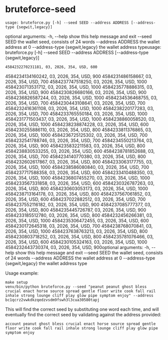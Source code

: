 # bruteforce-seed

    usage: bruteforce.py [-h] --seed SEED --address ADDRESS [--address-type {segwit,legacy}]

optional arguments:
  -h, --help            show this help message and exit
  --seed SEED           the wallet seed, consists of 24 words
  --address ADDRESS     the wallet address at 0
  --address-type {segwit,legacy}
                        the wallet address typeusage: bruteforce.py [-h] --seed SEED --address ADDRESS [--address-type {segwit,legacy}]
    
    4584232270231181, 03, 2026, 354, USD, 600
4584234134160242, 03, 2026, 354, USD, 900
4584231486158667, 03, 2026, 354, USD, 700
4584237747518250, 03, 2026, 354, USD, 1000
4584230713531712, 03, 2026, 354, USD, 1000
4584235778886315, 03, 2026, 354, USD, 900
4584230826680166, 03, 2026, 354, USD, 900
4584236826587244, 03, 2026, 354, USD, 1000
4584234536468755, 03, 2026, 354, USD, 700
4584230443108641, 03, 2026, 354, USD, 700
4584232416361108, 03, 2026, 354, USD, 1000
4584238220177283, 03, 2026, 354, USD, 700
4584233765550184, 03, 2026, 354, USD, 1000
4584231771503437, 03, 2026, 354, USD, 1000
4584238860058520, 03, 2026, 354, USD, 1000
4584238238874228, 03, 2026, 354, USD, 600
4584230255886110, 03, 2026, 354, USD, 800
4584233811376865, 03, 2026, 354, USD, 1000
4584236725125302, 03, 2026, 354, USD, 700
4584232541788746, 03, 2026, 354, USD, 700
4584234550213764, 03, 2026, 354, USD, 900
4584235832211583, 03, 2026, 354, USD, 800
4584238830533255, 03, 2026, 354, USD, 600
4584238781852688, 03, 2026, 354, USD, 700
4584234140770380, 03, 2026, 354, USD, 800
4584232602617867, 03, 2026, 354, USD, 800
4584233063177755, 03, 2026, 354, USD, 1000
4584238586080840, 03, 2026, 354, USD, 700
4584237717588358, 03, 2026, 354, USD, 600
4584233410488350, 03, 2026, 354, USD, 1000
4584236807455270, 03, 2026, 354, USD, 1000
4584233567331858, 03, 2026, 354, USD, 600
4584230326787263, 03, 2026, 354, USD, 800
4584230603053173, 03, 2026, 354, USD, 1000
4584238713164178, 03, 2026, 354, USD, 800
4584237567061852, 03, 2026, 354, USD, 600
4584237022882512, 03, 2026, 354, USD, 700
4584237552116182, 03, 2026, 354, USD, 900
4584237085777377, 03, 2026, 354, USD, 800
4584235445726787, 03, 2026, 354, USD, 900
4584233185512780, 03, 2026, 354, USD, 800
4584232456266381, 03, 2026, 354, USD, 1000
4584235306472455, 03, 2026, 354, USD, 600
4584230172645318, 03, 2026, 354, USD, 700
4584238768070841, 03, 2026, 354, USD, 1000
4584237638763213, 03, 2026, 354, USD, 800
4584230803718252, 03, 2026, 354, USD, 800
4584235781076466, 03, 2026, 354, USD, 600
4584230105324163, 03, 2026, 354, USD, 1000
4584232443730374, 03, 2026, 354, USD, 900optional arguments:
      -h, --help            show this help message and exit
      --seed SEED           the wallet seed, consists of 24 words
      --address ADDRESS     the wallet address at 0
      --address-type {segwit,legacy}
                            the wallet address type

Usage example:

    make setup
    venv/bin/python bruteforce.py --seed "peanut peanut ghost bless crucial enact horse source spread gentle floor write cook fall rail inhale strong lounge cliff play glow pipe symptom enjoy" --address bc1qcrz2vwkdkzqedzvsdm9fswh3l3cua30580tapj

This will find the correct seed by substituting one word each time, and will eventually find the correct seed by validating against the address provided:

    account peanut ghost bless crucial enact horse source spread gentle floor write cook fall rail inhale strong lounge cliff play glow pipe symptom enjoy
